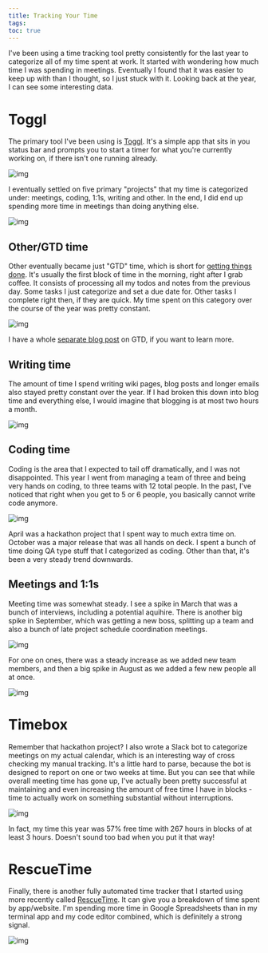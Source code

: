 ```yaml
---
title: Tracking Your Time
tags:
toc: true
---
```


I've been using a time tracking tool pretty consistently for the last year to
categorize all of my time spent at work. It started with wondering how much
time I was spending in meetings. Eventually I found that it was easier to keep
up with than I thought, so I just stuck with it. Looking back at the year, I
can see some interesting data.

# Toggl

The primary tool I've been using is [Toggl](https://toggl.com/). It's a simple app that sits in you status bar and prompts you to start a timer for what you're currently working on,
if there isn't one running already.

![img](/blog/images/toggl.png)

I eventually settled on five primary "projects" that my time is categorized under:
meetings, coding, 1:1s, writing and other. In the end, I did end up spending more
time in meetings than doing anything else.

![img](/blog/images/toggl_year.png)

## Other/GTD time

Other eventually became just "GTD" time, which is short for [getting things done](https://en.wikipedia.org/wiki/Getting_Things_Done).
It's usually the first block of time in the morning, right after I grab coffee.
It consists of processing all my todos and notes from the previous day. Some tasks
I just categorize and set a due date for. Other tasks I complete right then, if
they are quick. My time spent on this category over the course of the year was
pretty constant.

![img](/blog/images/toggl_other.png)

I have a whole [separate blog post](http://chase-seibert.github.io/blog/2015/05/01/omnifocus.html) on GTD, if you want to learn more.

## Writing time

The amount of time I spend writing wiki pages, blog posts and longer emails also
stayed pretty constant over the year. If I had broken this down into blog time
and everything else, I would imagine that blogging is at most two hours a month.

![img](/blog/images/toggl_writing.png)

## Coding time

Coding is the area that I expected to tail off dramatically, and I was not
disappointed. This year I went from managing a team of three and being very
hands on coding, to three teams with 12 total people. In the past, I've noticed
that right when you get to 5 or 6 people, you basically cannot write code
anymore.

![img](/blog/images/toggl_coding.png)

April was a hackathon project that I spent way to much extra time on. October
was a major release that was all hands on deck. I spent a bunch of time
doing QA type stuff that I categorized as coding. Other than that, it's been a
very steady trend downwards.

## Meetings and 1:1s

Meeting time was somewhat steady. I see a spike in March that was a bunch of
interviews, including a potential aquihire. There is another big spike in
September, which was getting a new boss, splitting up a team and also
a bunch of late project schedule coordination meetings.

![img](/blog/images/toggle_meetings.png)

For one on ones, there was a steady increase as we added new team members, and
then a big spike in August as we added a few new people all at once.

![img](/blog/images/toggl_ones.png)

# Timebox

Remember that hackathon project? I also wrote a Slack bot to categorize
meetings on my actual calendar, which is an interesting way of cross checking
my manual tracking. It's a little hard to parse, because the bot is designed
to report on one or two weeks at time. But you can see that while overall
meeting time has gone up, I've actually been pretty successful at maintaining
and even increasing the amount of free time I have in blocks - time to actually
work on something substantial without interruptions.

![img](/blog/images/timebox_2017.jpeg)

In fact, my time this year was 57% free time with 267 hours in blocks of at
least 3 hours. Doesn't sound too bad when you put it that way!

# RescueTime

Finally, there is another fully automated time tracker that I started using
more recently called [RescueTime](https://www.rescuetime.com). It can give you
a breakdown of time spent by app/website. I'm spending more time in Google
Spreadsheets than in my terminal app and my code editor combined, which is
definitely a strong signal.

![img](/blog/images/rescue.png)
